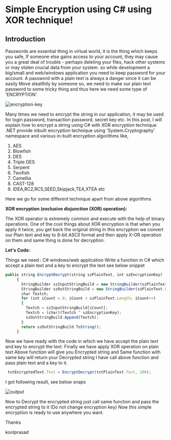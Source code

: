 # Simple Encryption using C# using XOR technique!

## Introduction

Passwords are essential thing in virtual world, it is the thing which keeps you safe, If someone else gains access to your account, they may cause you a great deal of trouble - perhaps deleting your files,  hack other systems or may stolen crucial data from your system.
so while development a big/small and web/windows application you need to keep password for your account. A password with a plain text is always a danger since it can be easily Move stealthily by someone so, we need to make our plain text password to some tricky thing and thus here we need some type of 'ENCRYPTION'.

![encryption-key](http://1.bp.blogspot.com/-YqpcO3B-gA0/U6AG313rwQI/AAAAAAAABjI/pfzmbXe_d1Y/s1600/encryption-key.jpg)

Many times we need to encrypt the string in our application, it may be used for login password, transaction password, secret key etc. 
In this post, I will explain how to encrypt a string using C# with XOR encryption technique
.NET provide inbuilt encryption technique using 'System.Cryptography' namespace and various in-built encryption algorithms like,

1. AES
2. Blowfish
3. DES
4. Triple DES
5. Serpent
6. Twofish
7. Camellia
8. CAST-128
9. IDEA,RC2,RC5,SEED,Skipjack,TEA,XTEA etc

Here we go for some different technique apart from above algorithms

**XOR encryption (exclusive disjunction (XOR) operation):**

The XOR operator is extremely common and execute with the help of binary operations.
One of the cool things about XOR encryption is that when you apply it twice, you get back the original string
In this encryption we convert our Plain text and key to 8-bit ASCII format and then apply X-OR operation on them and same thing is done for decryption.

**Let's Code:**

Things we need : C# windows/web application
Write a function in C# which accept a plain text and a key to encrypt the text
see below snippet

```javascript
public string EncryptDecrypt(string szPlainText, int szEncryptionKey)  
     {  
       StringBuilder szInputStringBuild = new StringBuilder(szPlainText);  
       StringBuilder szOutStringBuild = new StringBuilder(szPlainText.Length);  
       char Textch;  
       for (int iCount = 0; iCount < szPlainText.Length; iCount++)  
       {  
         Textch = szInputStringBuild[iCount];  
         Textch = (char)(Textch ^ szEncryptionKey);  
         szOutStringBuild.Append(Textch);  
       }  
       return szOutStringBuild.ToString();  
     }  
```

Now we have ready with the code in which we have accept the plain text and key to encrypt the text. Finally we have apply XOR operation on plain text
Above function will give you Encrypted string and Same function with same key will return your Decrypted string
I have call above function and pass plain text and a key to it.

```javascript
 txtEncryptedText.Text = EncryptDecrypt(txtPlainText.Text, 200);  
```

I got following result, see below snaps

![output](http://1.bp.blogspot.com/-aqnhvT_o_fw/U6ADXa7Uh9I/AAAAAAAABi8/ZrVmnNaMDD4/s1600/XOR1.jpg)

Now to Decrypt the encrypted string just call same function and pass the encrypted string to it (Do not change encryption key)
Now this simple encryption is ready to use anywhere you want.

Thanks

koolprasad

